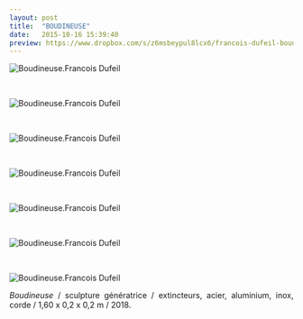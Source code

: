 ```yaml
---
layout: post
title:  "BOUDINEUSE"
date:   2015-10-16 15:39:40
preview: https://www.dropbox.com/s/z6msbeypul8lcx6/francois-dufeil-boudineuse-preview.jpg?raw=1
---
```


<img src="https://www.dropbox.com/s/wgqas3e6jkvap42/francois-dufeil-boudineuse%20%282%29.jpg?raw=1" alt="Boudineuse.Francois Dufeil"> 
<p>&nbsp;</p> 

<img src="https://www.dropbox.com/s/ji0tz5e8cg379d3/francois-dufeil-boudineuse.jpg?raw=1" alt="Boudineuse.Francois Dufeil"> 
<p>&nbsp;</p>

<img src="https://www.dropbox.com/s/fj9cgsqe3rey5o6/francois-dufeil-boudineuse%20%284%29.jpg?raw=1" alt="Boudineuse.Francois Dufeil"> 
<p>&nbsp;</p>

<img src="https://www.dropbox.com/s/yrphdnmx09yd3nq/francois-dufeil-boudineuse%20%285%29.jpg?raw=1" alt="Boudineuse.Francois Dufeil"> 
<p>&nbsp;</p>

<img src="https://www.dropbox.com/s/9vdvqzsqeza4fe6/francois-dufeil-boudineuse%20%286%29.jpg?raw=1" alt="Boudineuse.Francois Dufeil"> 
<p>&nbsp;</p>

<img src="https://www.dropbox.com/s/kuw3wklawrl6wot/francois-dufeil-boudineuse%20%287%29.jpg?raw=1" alt="Boudineuse.Francois Dufeil"> 
<p>&nbsp;</p>

<img src="https://www.dropbox.com/s/6wp2yjl77t3dhmx/francois-dufeil-boudineuse%20%288%29.jpg?raw=1" alt="Boudineuse.Francois Dufeil"> 

<p style="text-align:justify">
<span style="font-style: italic;">Boudineuse</span> / sculpture g&eacute;n&eacute;ratrice / extincteurs, acier, aluminium, inox, corde / 1,60 x 0,2 x 0,2 m / 2018.
</p>
<br>






